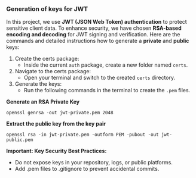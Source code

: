 ### Generation of keys for JWT

In this project, we use **JWT (JSON Web Token) authentication** to protect sensitive client data.
To enhance security, we have chosen **RSA-based encoding and decoding** for JWT signing and verification.
Here are the commands and detailed instructions how to generate a **private** and **public** keys:

1. Create the certs package:
    - Inside the current `auth` package, create a new folder named `certs`.
2. Navigate to the certs package:
    - Open your terminal and switch to the created `certs` directory.
3. Generate the keys:
    - Run the following commands in the terminal to create the `.pem` files.

**Generate an RSA Private Key**
```shell
openssl genrsa -out jwt-private.pem 2048
```

**Extract the public key from the key pair**
```shell
openssl rsa -in jwt-private.pem -outform PEM -pubout -out jwt-public.pem
```

**Important: Key Security Best Practices:**
- Do not expose keys in your repository, logs, or public platforms.
- Add .pem files to .gitignore to prevent accidental commits.